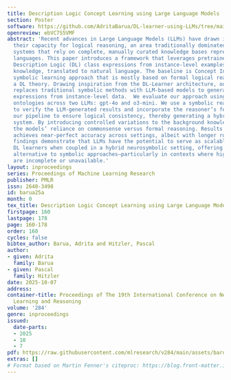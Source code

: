```yaml
---
title: Description Logic Concept Learning using Large Language Models
section: Poster
software: https://github.com/AdritaBarua/DL-learner-using-LLMs/tree/main
openreview: ebVC7S5VMF
abstract: 'Recent advances in Large Language Models (LLMs) have drawn interest in
  their capacity for logical reasoning, an area traditionally dominated by symbolic
  systems that rely on complete, manually curated knowledge bases represented in formal
  languages. This paper introduces a framework that leverages pretrained LLMs to generate
  Description Logic (DL) class expressions from instance-level examples and background
  knowledge, translated to natural language. The baseline is Concept Induction, a
  symbolic learning approach that is mostly based on formal logical reasoning over
  a DL theory. Drawing inspiration from the DL-Learner architecture, our approach
  replaces traditional symbolic methods with LLM-based models to generate DL class
  expressions from instance-level data.  We evaluate our approach using three benchmark
  ontologies across two LLMs: gpt-4o and o3-mini. We use a symbolic reasoner, Pellet,
  to verify the LLM-generated results and incorporate the reasoner’s feedback into
  our pipeline to ensure logical consistency, thereby generating a hybrid neurosymbolic
  system. By introducing controlled variations to the background knowledge, we assess
  the models’ reliance on commonsense versus formal reasoning. Results show that o3-mini
  achieves near-perfect accuracy across settings, albeit with longer runtime. These
  findings demonstrate that LLMs have the potential to serve as scalable and flexible
  DL learners when coupled in a hybrid neurosymbolic setting, offering a promising
  alternative to symbolic approaches—particularly in contexts where high-quality ontologies
  are incomplete or unavailable.'
layout: inproceedings
series: Proceedings of Machine Learning Research
publisher: PMLR
issn: 2640-3498
id: barua25a
month: 0
tex_title: Description Logic Concept Learning using Large Language Models
firstpage: 160
lastpage: 178
page: 160-178
order: 160
cycles: false
bibtex_author: Barua, Adrita and Hitzler, Pascal
author:
- given: Adrita
  family: Barua
- given: Pascal
  family: Hitzler
date: 2025-10-07
address:
container-title: Proceedings of The 19th International Conference on Neurosymbolic
  Learning and Reasoning
volume: '284'
genre: inproceedings
issued:
  date-parts:
  - 2025
  - 10
  - 7
pdf: https://raw.githubusercontent.com/mlresearch/v284/main/assets/barua25a/barua25a.pdf
extras: []
# Format based on Martin Fenner's citeproc: https://blog.front-matter.io/posts/citeproc-yaml-for-bibliographies/
---
```

